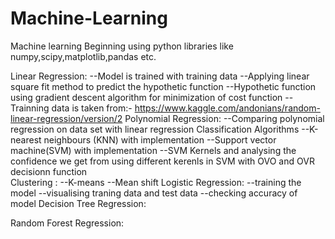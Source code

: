 # Machine-Learning
Machine learning Beginning using python libraries like numpy,scipy,matplotlib,pandas etc.

Linear Regression:
   --Model is trained with training data
   --Applying linear square fit method to predict the hypothetic function 
   --Hypothetic function using gradient descent algorithm for minimization of cost function
   --Trainning data is taken from:- https://www.kaggle.com/andonians/random-linear-regression/version/2
Polynomial Regression:
   --Comparing polynomial regression on data set with linear regression
Classification Algorithms
   --K-nearest neighbours (KNN) with implementation
   --Support vector machine(SVM) with implementation
   --SVM Kernels and analysing the confidence we get from using different kerenls in SVM with OVO and OVR decisionn function  
Clustering :
   --K-means 
   --Mean shift
Logistic Regression:
   --training the model
   --visualising traning data and test data
   --checking accuracy of model
Decision Tree Regression:

Random Forest Regression:


   
   
